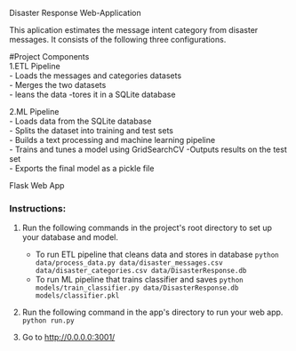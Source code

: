 Disaster Response Web-Application

This aplication estimates the message intent category from disaster messages.
It consists of the following three configurations.

#Project Components  
1.ETL Pipeline   
    - Loads the messages and categories datasets  
    - Merges the two datasets  
    - leans the data -tores it in a SQLite database  

2.ML Pipeline  
    - Loads data from the SQLite database  
    - Splits the dataset into training and test sets  
    - Builds a text processing and machine learning pipeline  
    - Trains and tunes a model using GridSearchCV -Outputs results on the test set  
    - Exports the final model as a pickle file  

Flask Web App  


### Instructions:
1. Run the following commands in the project's root directory to set up your database and model.

    - To run ETL pipeline that cleans data and stores in database
        `python data/process_data.py data/disaster_messages.csv data/disaster_categories.csv data/DisasterResponse.db`
    - To run ML pipeline that trains classifier and saves
        `python models/train_classifier.py data/DisasterResponse.db models/classifier.pkl`

2. Run the following command in the app's directory to run your web app.
    `python run.py`

3. Go to http://0.0.0.0:3001/
